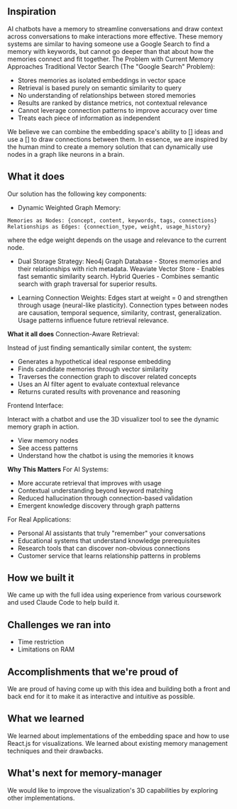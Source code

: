 ## Inspiration
AI chatbots have a memory to streamline conversations and draw context across conversations to make interactions more effective. These memory systems are similar to having someone use a Google Search to find a memory with keywords, but cannot go deeper than that about how the memories connect and fit together. 
The Problem with Current Memory Approaches
Traditional Vector Search (The "Google Search" Problem):

- Stores memories as isolated embeddings in vector space
- Retrieval is based purely on semantic similarity to query
- No understanding of relationships between stored memories
- Results are ranked by distance metrics, not contextual relevance
- Cannot leverage connection patterns to improve accuracy over time
- Treats each piece of information as independent

We believe we can combine the embedding space's ability to [] ideas and use a [] to draw connections between them. In essence, we are inspired by the human mind to create a memory solution that can dynamically use nodes in a graph like neurons in a brain.

## What it does

Our solution has the following key components:
- Dynamic Weighted Graph Memory:

```
Memories as Nodes: {concept, content, keywords, tags, connections}
Relationships as Edges: {connection_type, weight, usage_history}
```

where the edge weight depends on the usage and relevance to the current node.

- Dual Storage Strategy: Neo4j Graph Database - Stores memories and their relationships with rich metadata. 
Weaviate Vector Store - Enables fast semantic similarity search.
Hybrid Queries - Combines semantic search with graph traversal for superior results.

- Learning Connection Weights: Edges start at weight = 0 and strengthen through usage (neural-like plasticity). Connection types between nodes are causation, temporal sequence, similarity, contrast, generalization. Usage patterns influence future retrieval relevance.

**What it all does**
Connection-Aware Retrieval:

Instead of just finding semantically similar content, the system:

- Generates a hypothetical ideal response embedding
- Finds candidate memories through vector similarity
- Traverses the connection graph to discover related concepts
- Uses an AI filter agent to evaluate contextual relevance
- Returns curated results with provenance and reasoning

Frontend Interface:

Interact with a chatbot and use the 3D visualizer tool to see the dynamic memory graph in action.

- View memory nodes
- See access patterns
- Understand how the chatbot is using the memories it knows

**Why This Matters**
For AI Systems:

- More accurate retrieval that improves with usage
- Contextual understanding beyond keyword matching
- Reduced hallucination through connection-based validation
- Emergent knowledge discovery through graph patterns

For Real Applications:

- Personal AI assistants that truly "remember" your conversations
- Educational systems that understand knowledge prerequisites
- Research tools that can discover non-obvious connections
- Customer service that learns relationship patterns in problems

## How we built it

We came up with the full idea using experience from various coursework and used Claude Code to help build it.

## Challenges we ran into

- Time restriction
- Limitations on RAM

## Accomplishments that we're proud of

We are proud of having come up with this idea and building both a front and back end for it to make it as interactive and intuitive as possible.

## What we learned

We learned about implementations of the embedding space and how to use React.js for visualizations. We learned about existing memory management techniques and their drawbacks.

## What's next for memory-manager

We would like to improve the visualization's 3D capabilities by exploring other implementations.
